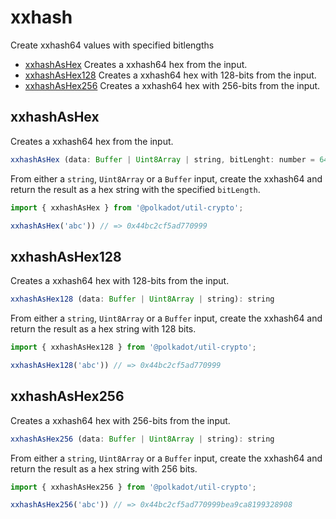 # xxhash

Create xxhash64 values with specified bitlengths 

- [xxhashAsHex](#xxhashashex) Creates a xxhash64 hex from the input.
- [xxhashAsHex128](#xxhashashex128) Creates a xxhash64 hex with 128-bits from the input.
- [xxhashAsHex256](#xxhashashex256) Creates a xxhash64 hex with 256-bits from the input.

## xxhashAsHex

Creates a xxhash64 hex from the input. 

```js
xxhashAsHex (data: Buffer | Uint8Array | string, bitLenght: number = 64): string
```


From either a `string`, `Uint8Array` or a `Buffer` input, create the xxhash64 and return the result as a hex string with the specified `bitLength`.

```js
import { xxhashAsHex } from '@polkadot/util-crypto';

xxhashAsHex('abc')) // => 0x44bc2cf5ad770999
```

## xxhashAsHex128

Creates a xxhash64 hex with 128-bits from the input. 

```js
xxhashAsHex128 (data: Buffer | Uint8Array | string): string
```


From either a `string`, `Uint8Array` or a `Buffer` input, create the xxhash64 and return the result as a hex string with 128 bits.

```js
import { xxhashAsHex128 } from '@polkadot/util-crypto';

xxhashAsHex128('abc')) // => 0x44bc2cf5ad770999
```

## xxhashAsHex256

Creates a xxhash64 hex with 256-bits from the input. 

```js
xxhashAsHex256 (data: Buffer | Uint8Array | string): string
```


From either a `string`, `Uint8Array` or a `Buffer` input, create the xxhash64 and return the result as a hex string with 256 bits.

```js
import { xxhashAsHex256 } from '@polkadot/util-crypto';

xxhashAsHex256('abc')) // => 0x44bc2cf5ad770999bea9ca8199328908
```